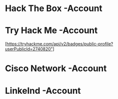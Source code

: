 # Hack The Box -Account
# Try Hack Me -Account
[https://tryhackme.com/api/v2/badges/public-profile?userPublicId=2740820"]
# Cisco Network -Account
# LinkeInd -Account
